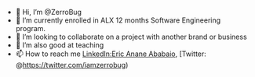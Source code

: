 - 👋 Hi, I’m @ZerroBug
- 🌱 I’m currently enrolled in ALX 12 months Software Engineering program.
- 💞️ I’m looking to collaborate on a project with another brand or business
- 💞️ I’m also good at teaching
- 📫 How to reach me [LinkedIn:Eric Anane Ababaio](https://www.linkedin.com/in/zerrobug), 
     [Twitter: @https://twitter.com/iamzerrobug)
